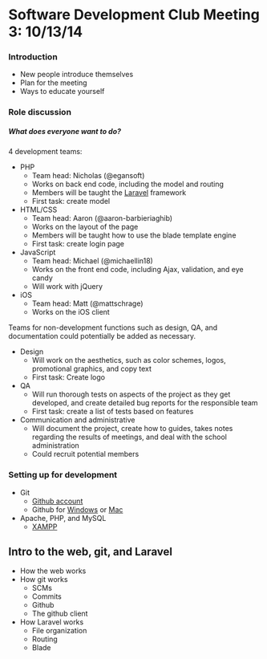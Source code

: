 # Software Development Club Meeting 3: 10/13/14

### Introduction

- New people introduce themselves
- Plan for the meeting
- Ways to educate yourself

### Role discussion
##### What does everyone want to do?
4 development teams:

- PHP
	- Team head: Nicholas (@egansoft)
	- Works on back end code, including the model and routing
	- Members will be taught the [Laravel](http://laravel.com/) framework
	- First task: create model
- HTML/CSS
	- Team head: Aaron (@aaron-barbieriaghib)
	- Works on the layout of the page
	- Members will be taught how to use the blade template engine
	- First task: create login page
- JavaScript
	- Team head: Michael (@michaellin18)
	- Works on the front end code, including Ajax, validation, and eye candy
	- Will work with jQuery
- iOS
	- Team head: Matt (@mattschrage)
	- Works on the iOS client

Teams for non-development functions such as design, QA, and documentation could 
potentially be added as necessary.

- Design
	- Will work on the aesthetics, such as color schemes, logos, promotional graphics, and copy text
	- First task: Create logo
- QA
	- Will run thorough tests on aspects of the project as they get developed, and create detailed bug reports for the responsible team
	- First task: create a list of tests based on features
- Communication and administrative
	- Will document the project, create how to guides, takes notes regarding the results of meetings, and deal with the school administration
	- Could recruit potential members


### Setting up for development

- Git
	- [Github account](https://github.com/join)
	- Github for [Windows](https://windows.github.com/) or [Mac](https://mac.github.com/)
- Apache, PHP, and MySQL 
	- [XAMPP](https://www.apachefriends.org/index.html)

## Intro to the web, git, and Laravel

- How the web works
- How git works
  - SCMs
  - Commits
  - Github
  - The github client
- How Laravel works
  - File organization
  - Routing
  - Blade
